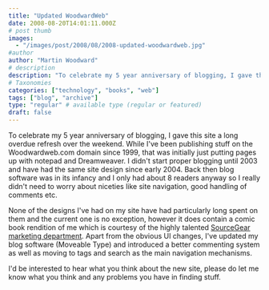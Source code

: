 ```yaml
---
title: "Updated WoodwardWeb"
date: 2008-08-20T14:01:11.000Z
# post thumb
images:
  - "/images/post/2008/08/2008-updated-woodwardweb.jpg"
#author
author: "Martin Woodward"
# description
description: "To celebrate my 5 year anniversary of blogging, I gave this site a long overdue refresh over the weekend."
# Taxonomies
categories: ["technology", "books", "web"]
tags: ["blog", "archive"]
type: "regular" # available type (regular or featured)
draft: false
---
```


To celebrate my 5 year anniversary of blogging, I gave this site a long overdue refresh over the weekend. While I've been publishing stuff on the Woodwardweb.com domain since 1999, that was initially just putting pages up with notepad and Dreamweaver. I didn't start proper blogging until 2003 and have had the same site design since early 2004. Back then blog software was in its infancy and I only had about 8 readers anyway so I really didn't need to worry about niceties like site navigation, good handling of comments etc.

None of the designs I've had on my site have had particularly long spent on them and the current one is no exception, however it does contain a comic book rendition of me which is courtesy of the highly talented [SourceGear](http://www.sourcegear.com/) [marketing department](http://www.sourcegear.com/TEM/). Apart from the obvious UI changes, I've updated my blog software (Moveable Type) and introduced a better commenting system as well as moving to tags and search as the main navigation mechanisms.

I'd be interested to hear what you think about the new site, please do let me know what you think and any problems you have in finding stuff.
